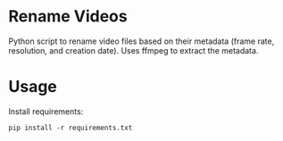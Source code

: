 # Rename Videos

Python script to rename video files based on their metadata (frame rate,
resolution, and creation date). Uses ffmpeg to extract the metadata.

# Usage

Install requirements:

```
pip install -r requirements.txt
```